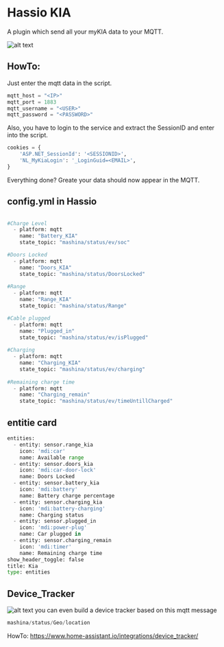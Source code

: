 # Hassio KIA

A plugin which send all your myKIA data to your MQTT.

![alt text](https://github.com/peet47/hassio_kia/pic/card.png)

##  HowTo:

Just enter the mqtt data in the script.

```python
mqtt_host = "<IP>"
mqtt_port = 1883
mqtt_username = "<USER>"
mqtt_password = "<PASSWORD>"
```

Also, you have to login to the service and extract the SessionID and enter into the script.
```python
cookies = {
    'ASP.NET_SessionId': '<SESSIONID>',
    'NL_MyKiaLogin': '_LoginGuid=<EMAIL>',
}
```

Everything done? Greate your data should now appear in the MQTT.

## config.yml in Hassio
```python

#Charge Level
  - platform: mqtt
    name: "Battery_KIA"
    state_topic: "mashina/status/ev/soc"

#Doors Locked
  - platform: mqtt
    name: "Doors_KIA"
    state_topic: "mashina/status/DoorsLocked"
    
#Range
  - platform: mqtt
    name: "Range_KIA"
    state_topic: "mashina/status/Range"

#Cable plugged
  - platform: mqtt
    name: "Plugged_in"
    state_topic: "mashina/status/ev/isPlugged"
    
#Charging
  - platform: mqtt
    name: "Charging_KIA"
    state_topic: "mashina/status/ev/charging"
    
#Remaining charge time
  - platform: mqtt
    name: "Charging_remain"
    state_topic: "mashina/status/ev/timeUntillCharged"
```

## entitie card

```python
entities:
  - entity: sensor.range_kia
    icon: 'mdi:car'
    name: Available range
  - entity: sensor.doors_kia
    icon: 'mdi:car-door-lock'
    name: Doors Locked
  - entity: sensor.battery_kia
    icon: 'mdi:battery'
    name: Battery charge percentage
  - entity: sensor.charging_kia
    icon: 'mdi:battery-charging'
    name: Charging status
  - entity: sensor.plugged_in
    icon: 'mdi:power-plug'
    name: Car plugged in
  - entity: sensor.charging_remain
    icon: 'mdi:timer'
    name: Remaining charge time
show_header_toggle: false
title: Kia
type: entities
```

## Device_Tracker
![alt text](https://github.com/peet47/hassio_kia/pic/device_tracker.jpeg)
you can even build a device tracker based on this mqtt message
```python
mashina/status/Geo/location
```
HowTo: https://www.home-assistant.io/integrations/device_tracker/